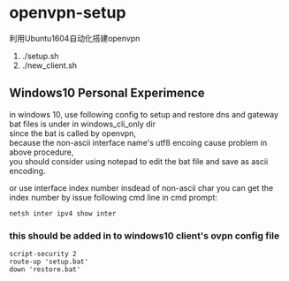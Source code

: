 # openvpn-setup
利用Ubuntu1604自动化搭建openvpn

1. ./setup.sh
2. ./new_client.sh

## Windows10 Personal Experimence
in windows 10, use following config to setup and restore dns and gateway  
bat files is under in windows_cli_only dir  
since the bat is called by openvpn,  
because the non-ascii interface name's utf8 encoing cause problem in above procedure,  
you should consider using notepad to edit the bat file and save as ascii encoding.  

or use interface index number insdead of non-ascii char
you can get the index number by issue following cmd line in cmd prompt:
```
netsh inter ipv4 show inter
```
### this should be added in to windows10 client's ovpn config file
```
script-security 2
route-up 'setup.bat'
down 'restore.bat'
```

